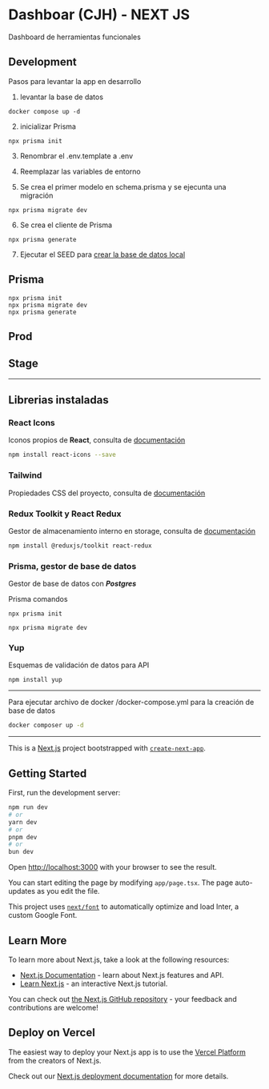 # Dashboar (CJH) - NEXT JS

Dashboard de herramientas funcionales 

## Development
Pasos para levantar la app en desarrollo

1. levantar la base de datos
```
docker compose up -d
```

2. inicializar Prisma
```
npx prisma init
```

3. Renombrar el .env.template a .env
4. Reemplazar las variables de entorno

5. Se crea el primer modelo en schema.prisma y se ejecunta una migración
```
npx prisma migrate dev
```
6. Se crea el cliente de Prisma 
```
npx prisma generate
```
7. Ejecutar el SEED para [crear la base de datos local](localhost:3000/api/seed)

## Prisma
```
npx prisma init
npx prisma migrate dev
npx prisma generate
```

## Prod

## Stage
____________________________________________________________________________________________________________

## Librerias instaladas

### React Icons

Iconos propios de **React**, consulta de [documentación](https://react-icons.github.io/react-icons/)

```bash
npm install react-icons --save
```
### Tailwind

Propiedades CSS del proyecto, consulta de [documentación](https://tailwindcss.com/docs/installation)

### Redux Toolkit y React Redux

Gestor de almacenamiento interno en storage, consulta de [documentación](https://redux-toolkit.js.org/introduction/getting-started)

```bash
npm install @reduxjs/toolkit react-redux
```
### Prisma, gestor de base de datos

Gestor de base de datos con ***Postgres***

Prisma comandos

```
npx prisma init

npx prisma migrate dev
```

### Yup 

Esquemas de validación de datos para API

```
npm install yup
```
____________________________________________________________________________________________________________

Para ejecutar archivo de docker /docker-compose.yml para la creación de base de datos

```bash
docker composer up -d
```

____________________________________________________________________________________________________________

This is a [Next.js](https://nextjs.org/) project bootstrapped with [`create-next-app`](https://github.com/vercel/next.js/tree/canary/packages/create-next-app).

## Getting Started

First, run the development server:

```bash
npm run dev
# or
yarn dev
# or
pnpm dev
# or
bun dev
```

Open [http://localhost:3000](http://localhost:3000) with your browser to see the result.

You can start editing the page by modifying `app/page.tsx`. The page auto-updates as you edit the file.

This project uses [`next/font`](https://nextjs.org/docs/basic-features/font-optimization) to automatically optimize and load Inter, a custom Google Font.

## Learn More

To learn more about Next.js, take a look at the following resources:

- [Next.js Documentation](https://nextjs.org/docs) - learn about Next.js features and API.
- [Learn Next.js](https://nextjs.org/learn) - an interactive Next.js tutorial.

You can check out [the Next.js GitHub repository](https://github.com/vercel/next.js/) - your feedback and contributions are welcome!

## Deploy on Vercel

The easiest way to deploy your Next.js app is to use the [Vercel Platform](https://vercel.com/new?utm_medium=default-template&filter=next.js&utm_source=create-next-app&utm_campaign=create-next-app-readme) from the creators of Next.js.

Check out our [Next.js deployment documentation](https://nextjs.org/docs/deployment) for more details.
